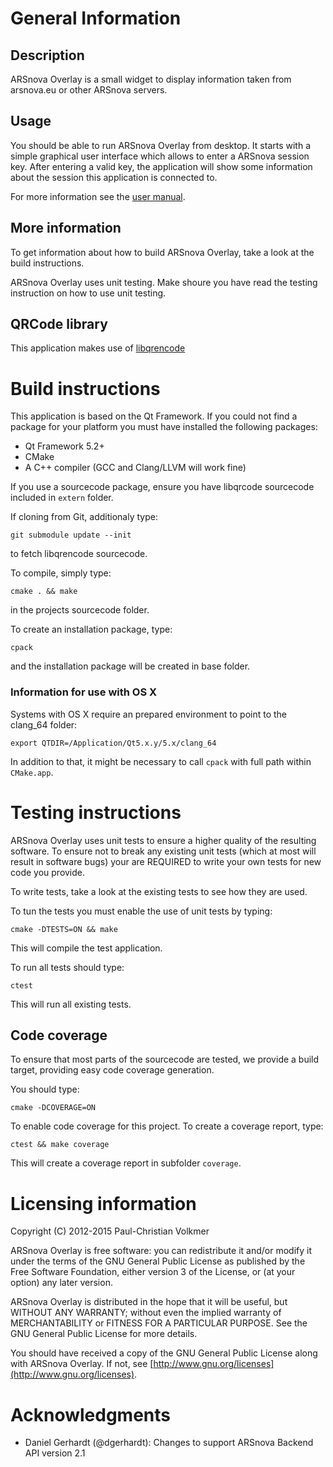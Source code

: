 # General Information

## Description
ARSnova Overlay is a small widget to display information taken from arsnova.eu or other ARSnova servers.

## Usage
You should be able to run ARSnova Overlay from desktop. It starts with a simple
graphical user interface which allows to enter a ARSnova session key.
After entering a valid key, the application will show some information about
the session this application is connected to.

For more information see the [user manual](https://arsnova.thm.de/blog/handbuch/mit-live-feedback-praesentieren/).

## More information

To get information about how to build ARSnova Overlay, take a look at the build instructions.

ARSnova Overlay uses unit testing. Make shoure you have read the testing instruction on how to use unit testing.

## QRCode library

This application makes use of [libqrencode](https://github.com/fukuchi/libqrencode)

# Build instructions
This application is based on the Qt Framework. If you could not find a package
for your platform you must have installed the following packages:
* Qt Framework 5.2+
* CMake
* A C++ compiler (GCC and Clang/LLVM will work fine)

If you use a sourcecode package, ensure you have libqrcode sourcecode included in `extern` folder.

If cloning from Git, additionaly type:

    git submodule update --init

to fetch libqrencode sourcecode.

To compile, simply type:

    cmake . && make

in the projects sourcecode folder.

To create an installation package, type:

    cpack

and the installation package will be created in base folder.

### Information for use with OS X
Systems with OS X require an prepared environment to point to the clang_64 folder:

    export QTDIR=/Application/Qt5.x.y/5.x/clang_64

In addition to that, it might be necessary to call `cpack` with full path within `CMake.app`.

# Testing instructions
ARSnova Overlay uses unit tests to ensure a higher quality of the resulting software.
To ensure not to break any existing unit tests (which at most will result in
software bugs) your are REQUIRED to write your own tests for new code you provide.

To write tests, take a look at the existing tests to see how they are used.

To tun the tests you must enable the use of unit tests by typing:

    cmake -DTESTS=ON && make

This will compile the test application.

To run all tests should type:

    ctest

This will run all existing tests.

## Code coverage
To ensure that most parts of the sourcecode are tested, we provide a build target,
providing easy code coverage generation.

You should type:

    cmake -DCOVERAGE=ON

To enable code coverage for this project. To create a coverage report, type:

    ctest && make coverage

This will create a coverage report in subfolder `coverage`.

# Licensing information
Copyright (C) 2012-2015  Paul-Christian Volkmer

ARSnova Overlay is free software: you can redistribute it and/or modify
it under the terms of the GNU General Public License as published by
the Free Software Foundation, either version 3 of the License, or
(at your option) any later version.

ARSnova Overlay is distributed in the hope that it will be useful,
but WITHOUT ANY WARRANTY; without even the implied warranty of
MERCHANTABILITY or FITNESS FOR A PARTICULAR PURPOSE.  See the
GNU General Public License for more details.

You should have received a copy of the GNU General Public License
along with ARSnova Overlay.  If not, see [http://www.gnu.org/licenses](http://www.gnu.org/licenses).

# Acknowledgments

* Daniel Gerhardt (@dgerhardt): Changes to support ARSnova Backend API version 2.1
